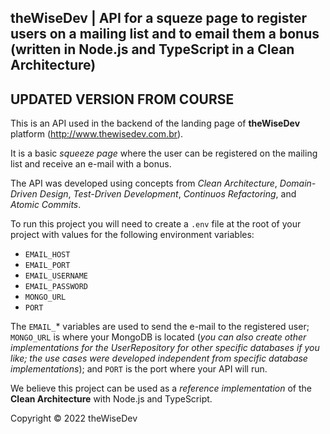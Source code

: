 ## theWiseDev | API for a squeze page to register users on a mailing list and to email them a bonus (written in Node.js and TypeScript in a Clean Architecture)

## UPDATED VERSION FROM COURSE

This is an API used in the backend of the landing page of **theWiseDev** platform (http://www.thewisedev.com.br).

It is a basic *squeeze page* where the user can be registered on the mailing list and receive an e-mail with a bonus.

The API was developed using concepts from *Clean Architecture*, *Domain-Driven Design*, *Test-Driven Development*, *Continuos Refactoring*, and *Atomic Commits*.

To run this project you will need to create a `.env` file at the root of your project with values for the following environment variables:

* `EMAIL_HOST`
* `EMAIL_PORT`
* `EMAIL_USERNAME`
* `EMAIL_PASSWORD`
* `MONGO_URL`
* `PORT`

The `EMAIL_`* variables are used to send the e-mail to the registered user; `MONGO_URL` is where your MongoDB is located (*you can also create other implementations for the UserRepository for other specific databases if you like; the use cases were developed independent from specific database implementations*); and `PORT` is the port where your API will run.

We believe this project can be used as a *reference implementation* of the **Clean Architecture** with Node.js and TypeScript.

Copyright © 2022 theWiseDev